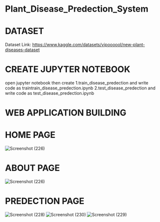 # Plant_Disease_Predection_System

# DATASET
Dataset Link: https://www.kaggle.com/datasets/vipoooool/new-plant-diseases-dataset

# CREATE JUPYTER NOTEBOOK
open jupyter notebook
then create 
1.train_disease_predection and write code as traintrain_disease_predection.ipynb
2.test_disease_predection and write code as test_disease_predection.ipynb

# WEB APPLICATION BUILDING
# HOME PAGE
![Screenshot (226)](https://github.com/user-attachments/assets/02d6def7-e9aa-4685-a59c-3ff95cba05ce)

# ABOUT PAGE
![Screenshot (226)](https://github.com/user-attachments/assets/569cef25-ecc5-4ae9-8433-d863aa4eccf3)

# PREDECTION PAGE
![Screenshot (228)](https://github.com/user-attachments/assets/4761618e-9759-400c-a74b-c989bbf33e95)
![Screenshot (230)](https://github.com/user-attachments/assets/4c7ed71f-254d-41ff-93fe-b47cb5974d2b)
![Screenshot (229)](https://github.com/user-attachments/assets/a908b588-cfba-443f-99dd-8d396ca1462c)
